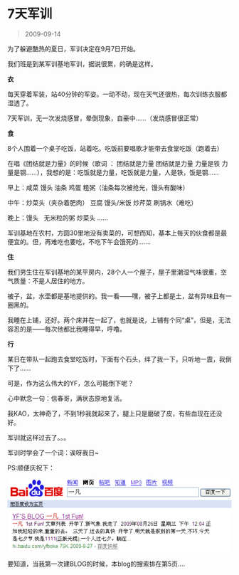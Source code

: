 # 7天军训 

> 2009-09-14

<div class="pcs-article-content_ptkaiapt4bxy_baiduscarticle" id="detailArticleContent_ptkaiapt4bxy_baiduscarticle">
 <p>
  为了躲避酷热的夏日，军训决定在9月7日开始。
 </p>
 <p>
  我们班是到某军训基地军训，据说很累，的确是这样。
 </p>
 <p>
  <strong>
   衣
  </strong>
 </p>
 <p>
  每天穿着军装，站40分钟的军姿。一动不动，现在天气还很热，每次训练衣服都湿透了。
 </p>
 <p>
  7天军训，无一次发烧感冒，晕倒现象，自豪中……（发烧感冒很正常）
 </p>
 <p>
  <strong>
   食
  </strong>
 </p>
 <p>
  8个人围着一个桌子吃饭，站着吃。吃饭前要唱歌才能带去食堂吃饭（跑着去）
 </p>
 <p>
  在唱《团结就是力量》的时候（歌词 ： 团结就是力量 团结就是力量 力量是铁 力量是钢……），我想的是：吃饭就是力量，吃饭就是力量，人是铁，饭是钢……
 </p>
 <p>
  早上：咸菜 馒头 油条 鸡蛋 粗粥（油条每次被抢光，馒头有酸味）
 </p>
 <p>
  中午：炒菜头（夹杂着肥肉） 豆腐 馒头/米饭 炒芹菜 刷锅水（难吃）
 </p>
 <p>
  晚上：馒头    无米粒的粥 炒菜头 ……
 </p>
 <p>
  军训基地在农村，方圆30里地没有卖菜的，可想而知，基本上每天的伙食都是最便宜的。但，再难吃也要吃，不吃下午会饿死的.......
 </p>
 <p>
  <strong>
   住
  </strong>
 </p>
 <p>
  我们男生住在军训基地的某平房内，28个人一个屋子，屋子里潮湿气味很重，空气质量：不是人居住的地方。
 </p>
 <p>
  被子，盆，水壶都是基地提供的。我一看——嘿，被子上都是土，盆有异味且有一圈黑的。
 </p>
 <p>
  我睡在上铺，还好。两个床并在一起了，也就是说，上铺有个同“桌”，但是，无法容忍的是——每次他都比我睡得早，呼噜。
 </p>
 <p>
  <strong>
   行
  </strong>
 </p>
 <p>
  某日在带队一起跑去食堂吃饭时，下面有个石头，绊了我一下，只听地一震，我倒下了……
 </p>
 <p>
  可是，作为这么伟大的YF，怎么可能倒下呢？
 </p>
 <p>
  心中默念一句：信春哥，满状态原地复活。
 </p>
 <p>
  我KAO，太神奇了，不到1秒我就起来了，腿上只是磨破了皮，有些血现在还没好。
 </p>
 <p>
  军训就这样过去了。。。
 </p>
 <p>
  军训时学会了一个词：诶呀我日~
 </p>
 <p>
  PS:顺便庆祝下：
 </p>
 <p>
  <img class="blogimg" small="0" src="images/bb7aa69799ee12f5e6afbbcc742fde2b.jpg"/>
 </p>
 <p>
  要知道，当我第一次建BLOG的时候，本blog的搜索排在第5页....
 </p>
</div>


